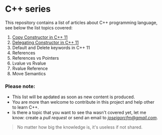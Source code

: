 # C++ series

This repository contains a list of articles about C++ programming language, see below the list topics covered:

1. [Copy Constructor in C++ 11](https://medium.com/@joseigorcfm/copy-constructor-in-c-49d479daa5c8)
2. [Delegating Constructor in C++ 11](https://github.com/joseigor/cpp_serie/tree/main/2_Delegating_Constructors)
3. Default and Delete keywords in C++ 11
4. References
5. References vs Pointers
6. Lvalue vs Rvalue
7. Rvalue Reference
8. Move Semantics

### Please note:

- This list will be apdated as soon as new content is produced.
- You are more than welcome to contribute in this project and help other to learn C++.
- Is there a topic that you want to see tha wasn't covered yet, let me know: create a _pull request_ or send an email to *joseigorcfm@gmail.com*.

> No matter how big the knowledge is, it's useless if not shared.
